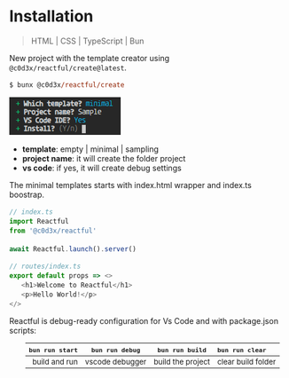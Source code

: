 <style>@import url(creation.css);</style> 

# Installation

> HTML | CSS | TypeScript | Bun

New project with the template creator using `@c0d3x/reactful/create@latest`. 

```ps
$ bunx @c0d3x/reactful/create 
```


<aside id='cli' cols='3:5'>

<img src='../@assets/img/cli-tool-min.png'>

* **template**: empty | minimal | sampling
* **project name**: it will create the folder project
* **vs code**: if yes, it will create debug settings

</aside>

The minimal templates starts with index.html wrapper and index.ts boostrap.

<aside cols='2'>

```typescript
// index.ts
import Reactful 
from '@c0d3x/reactful'

await Reactful.launch().server()  
```

```ts
// routes/index.ts
export default props => <>
   <h1>Welcome to Reactful</h1>
   <p>Hello World!</p>
</>
```

</aside>

Reactful is debug-ready configuration for Vs Code and with package.json scripts:

<section style='margin-left: 30px; zoom: 95%'>

| `bun run start` | `bun run debug` |  `bun run build`  | `bun run clear`    |
| --------------: | :-------------: | :---------------: | :----------------- |
|   build and run | vscode debugger | build the project | clear build folder |

</section>